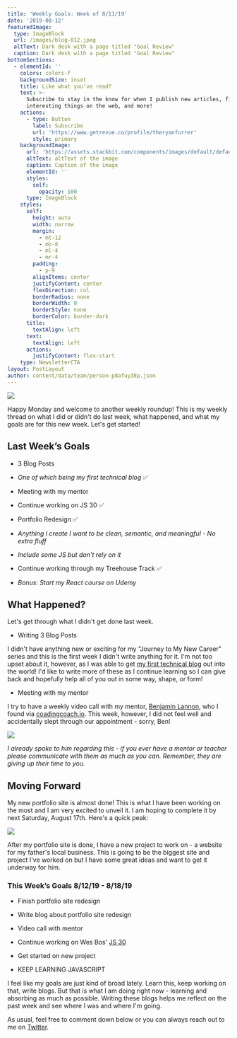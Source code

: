 ```yaml
---
title: 'Weekly Goals: Week of 8/11/19'
date: '2019-08-12'
featuredImage:
  type: ImageBlock
  url: /images/blog-012.jpeg
  altText: Dark desk with a page titled "Goal Review"
  caption: Dark desk with a page titled "Goal Review"
bottomSections:
  - elementId: ''
    colors: colors-f
    backgroundSize: inset
    title: Like what you've read?
    text: >-
      Subscribe to stay in the know for when I publish new articles, find
      interesting things on the web, and more!
    actions:
      - type: Button
        label: Subscribe
        url: 'https://www.getrevue.co/profile/theryanfurrer'
        style: primary
    backgroundImage:
      url: 'https://assets.stackbit.com/components/images/default/default-image.png'
      altText: altText of the image
      caption: Caption of the image
      elementId: ''
      styles:
        self:
          opacity: 100
      type: ImageBlock
    styles:
      self:
        height: auto
        width: narrow
        margin:
          - mt-12
          - mb-8
          - ml-4
          - mr-4
        padding:
          - p-9
        alignItems: center
        justifyContent: center
        flexDirection: col
        borderRadius: none
        borderWidth: 0
        borderStyle: none
        borderColor: border-dark
      title:
        textAlign: left
      text:
        textAlign: left
      actions:
        justifyContent: flex-start
    type: NewsletterCTA
layout: PostLayout
author: content/data/team/person-p8afuy38p.json
---
```

![](/images/blog-012-0c362a3d.jpeg)

Happy Monday and welcome to another weekly roundup! This is my weekly thread on what I did or didn't do last week, what happened, and what my goals are for this new week. Let's get started!

## Last Week’s Goals

*   3 Blog Posts

*   *One of which being my first technical blog* ✅

*   Meeting with my mentor

*   Continue working on JS 30 ✅

*   Portfolio Redesign ✅

*   *Anything I create I want to be clean, semantic, and meaningful - No extra fluff*

*   *Include some JS but don't rely on it*

*   Continue working through my Treehouse Track ✅

*   *Bonus: Start my React course on Udemy*

## What Happened?

Let's get through what I didn't get done last week.

*   Writing 3 Blog Posts

I didn't have anything new or exciting for my "Journey to My New Career" series and this is the first week I didn't write anything for it. I'm not too upset about it, however, as I was able to get [my first technical blog](/simple-javascript-theme-toggle) out into the world! I'd like to write more of these as I continue learning so I can give back and hopefully help all of you out in some way, shape, or form!

*   Meeting with my mentor

I try to have a weekly video call with my mentor, [Benjamin Lannon](https://twitter.com/lannonbr), who I found via [coadingcoach.io](https://codingcoach.io/). This week, however, I did not feel well and accidentally slept through our appointment - sorry, Ben!

![](/images/blog-012\_01.png)

*I already spoke to him regarding this - if you ever have a mentor or teacher please communicate with them as much as you can. Remember, they are giving up their time to you.*

## Moving Forward

My new portfolio site is almost done! This is what I have been working on the most and I am very excited to unveil it. I am hoping to complete it by next Saturday, August 17th. Here's a quick peak:

![](/images/blog-012\_02.jpeg)

After my portfolio site is done, I have a new project to work on - a website for my father's local business. This is going to be the biggest site and project I've worked on but I have some great ideas and want to get it underway for him.

### This Week’s Goals 8/12/19 - 8/18/19

*   Finish portfolio site redesign

*   Write blog about portfolio site redesign

*   Video call with mentor

*   Continue working on Wes Bos' [JS 30](https://javascript30.com/)

*   Get started on new project

*   KEEP LEARNING JAVASCRIPT

I feel like my goals are just kind of broad lately. Learn this, keep working on that, write blogs. But that is what I am doing right now - learning and absorbing as much as possible. Writing these blogs helps me reflect on the past week and see where I was and where I'm going.

As usual, feel free to comment down below or you can always reach out to me on [Twitter](https://twitter.com/TheRyanFurrer).
